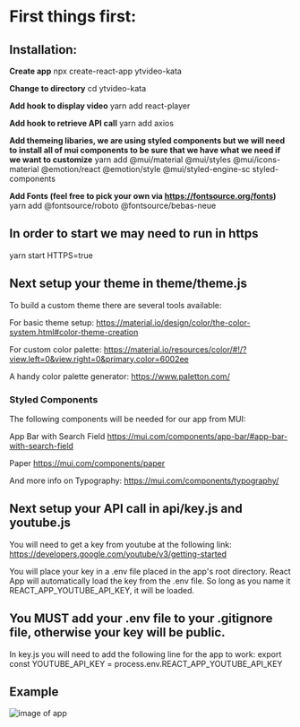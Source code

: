 # First things first:

## Installation:

__Create app__
npx create-react-app ytvideo-kata

__Change to directory__
cd ytvideo-kata

__Add hook to display video__
yarn add react-player

__Add hook to retrieve API call__
yarn add axios

__Add themeing libaries, we are using styled components but we will need to install all of mui components to be sure that we have what we need if we want to customize__
yarn add @mui/material @mui/styles @mui/icons-material @emotion/react @emotion/style @mui/styled-engine-sc styled-components

__Add Fonts (feel free to pick your own via https://fontsource.org/fonts)__
yarn add @fontsource/roboto @fontsource/bebas-neue

## In order to start we may need to run in https ##
yarn start HTTPS=true


## Next setup your theme in theme/theme.js
To build a custom theme there are several tools available:

For basic theme setup:
https://material.io/design/color/the-color-system.html#color-theme-creation

For custom color palette:
https://material.io/resources/color/#!/?view.left=0&view.right=0&primary.color=6002ee

A handy color palette generator:
https://www.paletton.com/

### Styled Components ###
The following components will be needed for our app from MUI:

App Bar with Search Field
https://mui.com/components/app-bar/#app-bar-with-search-field

Paper
https://mui.com/components/paper

And more info on Typography:
https://mui.com/components/typography/

## Next setup your API call in api/key.js and youtube.js ##
You will need to get a key from youtube at the following link:
https://developers.google.com/youtube/v3/getting-started

You will place your key in a .env file placed in the app's root directory.
React App will automatically load the key from the .env file. So long as you name it REACT_APP_YOUTUBE_API_KEY, it will be loaded.

## You MUST add your .env file to your .gitignore file, otherwise your key will be public. ##
In key.js you will need to add the following line for the app to work:
export const YOUTUBE_API_KEY = process.env.REACT_APP_YOUTUBE_API_KEY



## Example ##

![image of app](https://i.imgur.com/hSzewh6.png)


